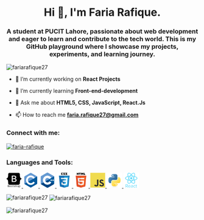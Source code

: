 <h1 align="center">Hi 👋, I'm Faria Rafique.</h1>
<h3 align="center">A student at PUCIT Lahore, passionate about web development and eager to learn and contribute to the tech world. This is my GitHub playground where I showcase my projects, experiments, and learning journey.</h3>

<p align="left"> <img src="https://komarev.com/ghpvc/?username=fariarafique27&label=Profile%20views&color=0e75b6&style=flat" alt="fariarafique27" /> </p>

- 🔭 I’m currently working on **React Projects**

- 🌱 I’m currently learning **Front-end-development**

- 💬 Ask me about **HTML5, CSS, JavaScript, React.Js**

- 📫 How to reach me **faria.rafique27@gmail.com**

<h3 align="left">Connect with me:</h3>
<p align="left">
<a href="https://linkedin.com/in/faria-rafique" target="blank"><img align="center" src="https://raw.githubusercontent.com/rahuldkjain/github-profile-readme-generator/master/src/images/icons/Social/linked-in-alt.svg" alt="faria-rafique" height="30" width="40" /></a>
</p>

<h3 align="left">Languages and Tools:</h3>
<p align="left"> <a href="https://getbootstrap.com" target="_blank" rel="noreferrer"> <img src="https://raw.githubusercontent.com/devicons/devicon/master/icons/bootstrap/bootstrap-plain-wordmark.svg" alt="bootstrap" width="40" height="40"/> </a> <a href="https://www.cprogramming.com/" target="_blank" rel="noreferrer"> <img src="https://raw.githubusercontent.com/devicons/devicon/master/icons/c/c-original.svg" alt="c" width="40" height="40"/> </a> <a href="https://www.w3schools.com/cpp/" target="_blank" rel="noreferrer"> <img src="https://raw.githubusercontent.com/devicons/devicon/master/icons/cplusplus/cplusplus-original.svg" alt="cplusplus" width="40" height="40"/> </a> <a href="https://www.w3schools.com/css/" target="_blank" rel="noreferrer"> <img src="https://raw.githubusercontent.com/devicons/devicon/master/icons/css3/css3-original-wordmark.svg" alt="css3" width="40" height="40"/> </a> <a href="https://www.w3.org/html/" target="_blank" rel="noreferrer"> <img src="https://raw.githubusercontent.com/devicons/devicon/master/icons/html5/html5-original-wordmark.svg" alt="html5" width="40" height="40"/> </a> <a href="https://developer.mozilla.org/en-US/docs/Web/JavaScript" target="_blank" rel="noreferrer"> <img src="https://raw.githubusercontent.com/devicons/devicon/master/icons/javascript/javascript-original.svg" alt="javascript" width="40" height="40"/> </a> <a href="https://www.python.org" target="_blank" rel="noreferrer"> <img src="https://raw.githubusercontent.com/devicons/devicon/master/icons/python/python-original.svg" alt="python" width="40" height="40"/> </a> <a href="https://reactjs.org/" target="_blank" rel="noreferrer"> <img src="https://raw.githubusercontent.com/devicons/devicon/master/icons/react/react-original-wordmark.svg" alt="react" width="40" height="40"/> </a> </p>

<p><img align="left" src="https://github-readme-stats.vercel.app/api/top-langs?username=fariarafique27&show_icons=true&locale=en&layout=compact" alt="fariarafique27" /></p>

<p>&nbsp;<img align="center" src="https://github-readme-stats.vercel.app/api?username=fariarafique27&show_icons=true&locale=en" alt="fariarafique27" /></p>

<p><img align="center" src="https://github-readme-streak-stats.herokuapp.com/?user=fariarafique27&" alt="fariarafique27" /></p>
